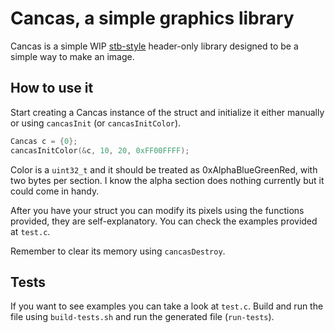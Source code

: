 # Cancas, a simple graphics library

Cancas is a simple WIP [stb-style](https://github.com/nothings/stb "stb repo") header-only library designed to be a simple way to make an image.

## How to use it

Start creating a Cancas instance of the struct and initialize it either manually or using ```cancasInit``` (or ```cancasInitColor```).

```c
Cancas c = {0};
cancasInitColor(&c, 10, 20, 0xFF00FFFF);
```

Color is a ```uint32_t``` and it should be treated as 0xAlphaBlueGreenRed, with two bytes per section. I know the alpha section does nothing currently but it could come in handy.

After you have your struct you can modify its pixels using the functions provided, they are self-explanatory. You can check the examples provided at ```test.c```.

Remember to clear its memory using ```cancasDestroy```.

## Tests

If you want to see examples you can take a look at ```test.c```. Build and run the file using ```build-tests.sh``` and run the generated file (```run-tests```).
